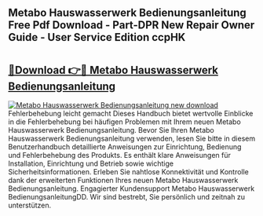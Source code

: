 ## Metabo Hauswasserwerk Bedienungsanleitung Free Pdf Download - Part-DPR New Repair Owner Guide - User Service Edition ccpHK

# <h2><a href="http://df36ix.blite.top/?on=Metabo+Hauswasserwerk+Bedienungsanleitung">🔗Download 👉🔴 Metabo Hauswasserwerk Bedienungsanleitung</a></h2>

[![Metabo Hauswasserwerk Bedienungsanleitung new download](https://i.imgur.com/lujVjoI.png)](http://df36ix.blite.top/?on=Metabo+Hauswasserwerk+Bedienungsanleitung)
Fehlerbehebung leicht gemacht Dieses Handbuch bietet wertvolle Einblicke in die Fehlerbehebung bei häufigen Problemen mit Ihrem neuen Metabo Hauswasserwerk Bedienungsanleitung. Bevor Sie Ihren Metabo Hauswasserwerk Bedienungsanleitung verwenden, lesen Sie bitte in diesem Benutzerhandbuch detaillierte Anweisungen zur Einrichtung, Bedienung und Fehlerbehebung des Produkts. Es enthält klare Anweisungen für Installation, Einrichtung und Betrieb sowie wichtige Sicherheitsinformationen. Erleben Sie nahtlose Konnektivität und Kontrolle dank der erweiterten Funktionen Ihres neuen Metabo Hauswasserwerk Bedienungsanleitung. Engagierter Kundensupport Metabo Hauswasserwerk BedienungsanleitungDD. Wir sind bestrebt, Sie persönlich und zeitnah zu unterstützen.
